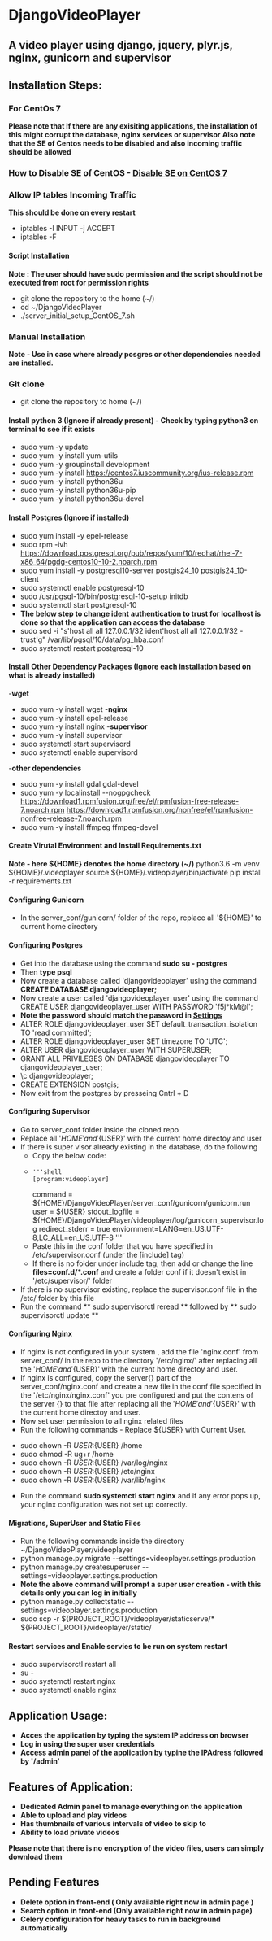 # DjangoVideoPlayer
## A video player using django, jquery, plyr.js, nginx, gunicorn and supervisor

## Installation Steps:
### For CentOs 7
**Please note that if there are any exisiting applications, the installation of this might corrupt the database, nginx services or supervisor**
**Also note that the SE of Centos needs to be disabled and also incoming traffic should be allowed**

### How to Disable SE of CentOS - [Disable SE on CentOS 7](https://linuxize.com/post/how-to-disable-selinux-on-centos-7/)
### Allow IP tables Incoming Traffic 
**This should be done on every restart**
- iptables -I INPUT -j ACCEPT
- iptables -F
#### Script Installation
**Note : The user should have sudo permission and the script should not be executed from root for permission rights**
- git clone the repository to the home  (~/)
- cd ~/DjangoVideoPlayer
- ./server_initial_setup_CentOS_7.sh

### Manual Installation
**Note - Use in case where already posgres or other dependencies needed are installed.**
### Git clone
- git clone the repository to home (~/)

#### Install python 3 (Ignore if already present) - Check by typing python3 on terminal to see if it exists
- sudo yum -y update 
- sudo yum -y install yum-utils
- sudo yum -y groupinstall development
- sudo yum -y install https://centos7.iuscommunity.org/ius-release.rpm
- sudo yum -y install python36u
- sudo yum -y install python36u-pip
- sudo yum -y install python36u-devel


#### Install Postgres (Ignore if installed) 
- sudo yum install -y epel-release
- sudo rpm -ivh https://download.postgresql.org/pub/repos/yum/10/redhat/rhel-7-x86_64/pgdg-centos10-10-2.noarch.rpm
- sudo yum install -y postgresql10-server postgis24_10 postgis24_10-client
- sudo systemctl enable postgresql-10
- sudo /usr/pgsql-10/bin/postgresql-10-setup initdb
- sudo systemctl start postgresql-10
- **The below step to change ident authentication to trust for localhost is done so that the application can access the database**
- sudo sed -i "s'host    all             all             127.0.0.1/32            ident'host    all             all             127.0.0.1/32            - trust'g" /var/lib/pgsql/10/data/pg_hba.conf
- sudo systemctl restart postgresql-10


#### Install Other Dependency Packages (Ignore each installation based on what is already installed)
-**wget**
- sudo yum -y install wget
-**nginx**
- sudo yum  -y install epel-release
- sudo yum -y install nginx
-**supervisor**
- sudo yum -y install supervisor
- sudo systemctl start supervisord
- sudo systemctl enable supervisord

-**other dependencies**
- sudo yum -y install gdal gdal-devel 
- sudo yum -y localinstall --nogpgcheck https://download1.rpmfusion.org/free/el/rpmfusion-free-release-7.noarch.rpm https://download1.rpmfusion.org/nonfree/el/rpmfusion-nonfree-release-7.noarch.rpm
- sudo yum -y install ffmpeg ffmpeg-devel


#### Create Virutal Environment and Install Requirements.txt
**Note - here ${HOME} denotes the home directory (~/)**
python3.6 -m venv ${HOME}/.videoplayer
source ${HOME}/.videoplayer/bin/activate
pip install -r requirements.txt


#### Configuring Gunicorn
- In the server_conf/gunicorn/ folder of the repo, replace all '${HOME}' to current home directory

#### Configuring Postgres 
- Get into the database using the command **sudo su - postgres** 
- Then **type psql**
- Now create a database called 'djangovideoplayer' using the command **CREATE DATABASE djangovideoplayer;**
- Now create a user called 'djangovideoplayer_user' using the command CREATE USER djangovideoplayer_user WITH PASSWORD 'f5j*kM@l';
- **Note the password should match the password in [Settings](https://github.com/arvindspanicker/DjangoVideoPlayer/blob/master/videoplayer/videoplayer/settings/production.py)**
- ALTER ROLE djangovideoplayer_user SET default_transaction_isolation TO 'read committed';
- ALTER ROLE djangovideoplayer_user SET timezone TO 'UTC';
- ALTER USER djangovideoplayer_user WITH SUPERUSER;
- GRANT ALL PRIVILEGES ON DATABASE djangovideoplayer TO djangovideoplayer_user;
- \c djangovideoplayer;
- CREATE EXTENSION postgis;
- Now exit from the postgres by presseing Cntrl + D 


#### Configuring Supervisor
- Go to server_conf folder inside the cloned repo
- Replace all '${HOME}' and '${USER}' with the current home directoy and user
- If there is super visor already existing in the database, do the following
  * Copy the below code:
  *     '''shell
        [program:videoplayer]
	command = ${HOME}/DjangoVideoPlayer/server_conf/gunicorn/gunicorn.run
	user = ${USER}
	stdout_logfile = ${HOME}/DjangoVideoPlayer/videoplayer/log/gunicorn_supervisor.log
	redirect_stderr = true
	enviornment=LANG=en_US.UTF-8,LC_ALL=en_US.UTF-8
        '''
  * Paste this in the conf folder that you have specified in /etc/supervisor.conf (under the [include] tag)
  * If there is no folder under include tag, then add or change the line  **files=conf.d/*.conf** and create a folder conf 
    if it doesn't exist in '/etc/supervisor/' folder
- If there is no supervisor existing, replace the supervisor.conf file in the /etc/ folder by this file
- Run the command ** sudo supervisorctl reread **  followed by ** sudo supervisorctl update **

#### Configuring Nginx
- If nginx is not configured in your system , add the file 'nginx.conf' from server_conf/ in the repo to the directory
  '/etc/nginx/' after replacing all the '${HOME}' and '${USER}' with the current home directoy and user.
- If nginx is configured, copy the server{} part of the server_conf/nginx.conf and create a new file in the conf file specified
  in the '/etc/nginx/nginx.conf' you pre configured and put the contens of the server {} to that file after replacing
  all the '${HOME}' and '${USER}' with the current home directoy and user.
- Now set user permission to all nginx related files
- Run the following commands - Replace ${USER} with Current User.
 * sudo chown -R ${USER}:${USER} /home
 * sudo chmod -R ug+r /home
 * sudo chown -R ${USER}:${USER} /var/log/nginx
 * sudo chown -R ${USER}:${USER} /etc/nginx
 * sudo chown -R ${USER}:${USER}  /var/lib/nginx
- Run the command **sudo systemctl start nginx** and if any error pops up, your nginx configuration was not set up correctly.

#### Migrations, SuperUser and Static Files
- Run the following commands inside the directory ~/DjangoVideoPlayer/videoplayer
- python manage.py migrate --settings=videoplayer.settings.production
- python manage.py createsuperuser --settings=videoplayer.settings.production
- **Note the above command will prompt a super user creation - with this details only you can log in initially**
- python manage.py collectstatic --settings=videoplayer.settings.production
- sudo scp -r ${PROJECT_ROOT}/videoplayer/staticserve/*  ${PROJECT_ROOT}/videoplayer/static/ 

#### Restart services and Enable servies to be run on system restart
- sudo supervisorctl restart all
- su - 
- sudo systemctl restart nginx
- sudo systemctl enable nginx


## Application Usage:
- **Acces the application by typing the system IP address on browser**
- **Log in using the super user credentials**
- **Access admin panel of the application by typine the IPAdress followed by '/admin'**


## Features of Application:
- **Dedicated Admin panel to manage everything on the application**
- **Able to upload and play videos**
- **Has thumbnails of various intervals of video to skip to**
- **Ability to load private videos**

**Please note that there is no encryption of the video files, users can simply download them**

## Pending Features
- **Delete option in front-end ( Only available right now in admin page )**
- **Search option in front-end (Only available right now in admin page)**
- **Celery configuration for heavy tasks to run in background automatically**

